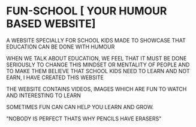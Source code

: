 # FUN-SCHOOL [ YOUR HUMOUR BASED WEBSITE]

A WEBSITE SPECIALLY  FOR SCHOOL KIDS
MADE TO SHOWCASE THAT EDUCATION CAN BE DONE  WITH HUMOUR 

WHEN WE TALK ABOUT EDUCATION, WE FEEL THAT  IT  MUST  BE DONE SERIOUSLY
TO CHANGE THIS MINDSET OR MENTALITY  OF PEOPLE AND TO MAKE THEM BELIEVE THAT SCHOOL KIDS 
NEED TO LEARN AND NOT  EARN,  I HAVE CREATED THIS WEBSITE

THE WEBSITE  CONTAINS  VIDEOS, IMAGES WHICH ARE FUN TO WATCH AND INTERESTING TO LEARN

SOMETIMES FUN CAN  CAN HELP YOU LEARN AND GROW.


"NOBODY IS PERFECT THATS WHY PENCILS HAVE ERASERS"